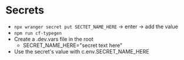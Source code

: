 # Secrets
- `npx wranger secret put SECTET_NAME_HERE` -> enter -> add the value
- `npm run cf-typegen`
- Create a .dev.vars file in the root
  - SECRET_NAME_HERE="secret text here"
- Use the secret's value with c.env.SECRET_NAME_HERE